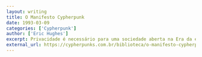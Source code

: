 ```yaml
---
layout: writing
title: O Manifesto Cypherpunk
date: 1993-03-09
categories: ['Cypherpunk']
author: ['Eric Hughes']
excerpt: Privacidade é necessário para uma sociedade aberta na Era da eletrônica. Privacidade não é segredo.
external_url: https://cypherpunks.com.br/biblioteca/o-manifesto-cypherpunk/
---
```


